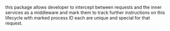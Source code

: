 this package allows developer to intercept between requests and the inner services as a middleware and mark them to track further instructions on this lifecycle with marked process ID each are unique and special for that request.
